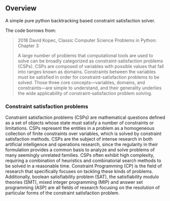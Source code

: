## Overview

A simple pure python backtracking based constraint satisfaction solver.

The code borrows from: 
> 2018 David Kopec, Classic Computer Science Problems in Python: Chapter 3
>
> A large number of problems that computational tools are used to solve can be broadly categorized as constraint-satisfaction problems (CSPs). CSPs are composed of variables with possible values that fall into ranges known as domains. Constraints between the variables must be satisfied in order for constraint-satisfaction problems to be solved. Those three core concepts—variables, domains, and constraints—are simple to understand, and their generality underlies the wide applicability of constraint-satisfaction problem solving.

### Constraint satisfaction problems
Constraint satisfaction problems (CSPs) are mathematical questions defined as a set of objects whose state must satisfy a number of constraints or limitations. CSPs represent the entities in a problem as a homogeneous collection of finite constraints over variables, which is solved by constraint satisfaction methods. CSPs are the subject of intense research in both artificial intelligence and operations research, since the regularity in their formulation provides a common basis to analyze and solve problems of many seemingly unrelated families. CSPs often exhibit high complexity, requiring a combination of heuristics and combinatorial search methods to be solved in a reasonable time. Constraint Programming (CP) is the field of research that specifically focuses on tackling these kinds of problems. Additionally, boolean satisfiability problem (SAT), the satisfiability modulo theories (SMT), mixed integer programming (MIP) and answer set programming (ASP) are all fields of research focusing on the resolution of particular forms of the constraint satisfaction problem.
